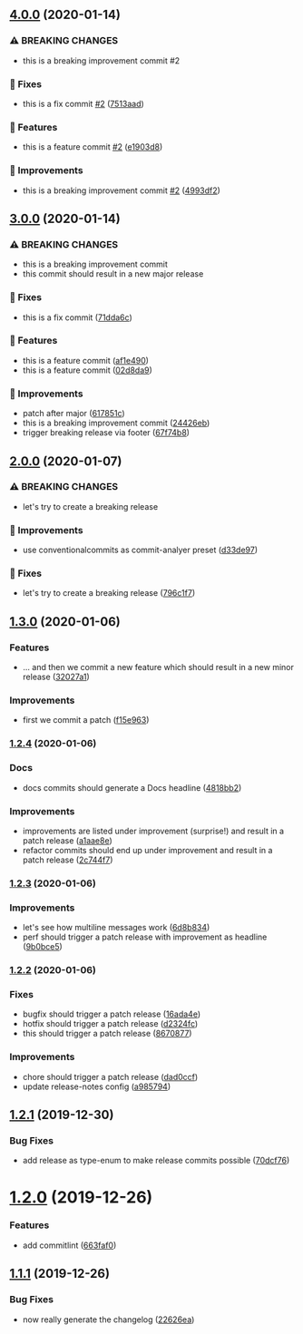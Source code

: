 ## [4.0.0](https://github.com/manuelbieh/semantic-release-playground/compare/v3.0.0...v4.0.0) (2020-01-14)


### ⚠ BREAKING CHANGES

* this is a breaking improvement commit #2

### 🔧 Fixes

* this is a fix commit [#2](https://github.com/manuelbieh/semantic-release-playground/issues/2) ([7513aad](https://github.com/manuelbieh/semantic-release-playground/commit/7513aada1e108515d8205cb516e09cd0f27d47ba))


### 🧩 Features

* this is a feature commit [#2](https://github.com/manuelbieh/semantic-release-playground/issues/2) ([e1903d8](https://github.com/manuelbieh/semantic-release-playground/commit/e1903d8039f90eae859555583786dad4da729be0))


### 💉 Improvements

* this is a breaking improvement commit [#2](https://github.com/manuelbieh/semantic-release-playground/issues/2) ([4993df2](https://github.com/manuelbieh/semantic-release-playground/commit/4993df22a02c35e2b243d1faef8dc2f2055844fe))

## [3.0.0](https://github.com/manuelbieh/semantic-release-playground/compare/v2.0.0...v3.0.0) (2020-01-14)


### ⚠ BREAKING CHANGES

* this is a breaking improvement commit
* this commit should result in a new major release

### 🔧 Fixes

* this is a fix commit ([71dda6c](https://github.com/manuelbieh/semantic-release-playground/commit/71dda6c170c11f3ada0c214e0220b6992a0007f1))


### 🧩 Features

* this is a feature commit ([af1e490](https://github.com/manuelbieh/semantic-release-playground/commit/af1e4904961687c87cf3da7432d8e1f1288b1c67))
* this is a feature commit ([02d8da9](https://github.com/manuelbieh/semantic-release-playground/commit/02d8da90b80560634a837976c34c4e19b86b9ab0))


### 💉 Improvements

* patch after major ([617851c](https://github.com/manuelbieh/semantic-release-playground/commit/617851c7b1f97a9ec35b3a2072aaec215ea7bb7c))
* this is a breaking improvement commit ([24426eb](https://github.com/manuelbieh/semantic-release-playground/commit/24426eb9bb6decf202ae9c2de95d7e4679b39955))
* trigger breaking release via footer ([67f74b8](https://github.com/manuelbieh/semantic-release-playground/commit/67f74b838db2a7986fd27f1801da429319ed90b3))

## [2.0.0](https://github.com/manuelbieh/semantic-release-playground/compare/v1.3.0...v2.0.0) (2020-01-07)


### ⚠ BREAKING CHANGES

* let's try to create a breaking release

### 💉 Improvements

* use conventionalcommits as commit-analyer preset ([d33de97](https://github.com/manuelbieh/semantic-release-playground/commit/d33de97d8cf9c0c0359cd4f931ed5d0e4205e012))


### 🔧 Fixes

* let's try to create a breaking release ([796c1f7](https://github.com/manuelbieh/semantic-release-playground/commit/796c1f78c08d9dbebf98fc184639dd29916e4dcb))

## [1.3.0](https://github.com/manuelbieh/semantic-release-playground/compare/v1.2.4...v1.3.0) (2020-01-06)


### Features

* ... and then we commit a new feature which should result in a new minor release ([32027a1](https://github.com/manuelbieh/semantic-release-playground/commit/32027a15a4552bb12a7b45a773f4e497e00a236f))


### Improvements

* first we commit a patch ([f15e963](https://github.com/manuelbieh/semantic-release-playground/commit/f15e9630194695d30de58bfc0a6595d2f86d7324))

### [1.2.4](https://github.com/manuelbieh/semantic-release-playground/compare/v1.2.3...v1.2.4) (2020-01-06)


### Docs

* docs commits should generate a Docs headline ([4818bb2](https://github.com/manuelbieh/semantic-release-playground/commit/4818bb2a91e819a2beef3590749cadc34f761ba5))


### Improvements

* improvements are listed under improvement (surprise\!) and result in a patch release ([a1aae8e](https://github.com/manuelbieh/semantic-release-playground/commit/a1aae8e6fd652124df91eff1d13febc382d573d8))
* refactor commits should end up under improvement and result in a patch release ([2c744f7](https://github.com/manuelbieh/semantic-release-playground/commit/2c744f7c31240cd921598540b124e39423d4789a))

### [1.2.3](https://github.com/manuelbieh/semantic-release-playground/compare/v1.2.2...v1.2.3) (2020-01-06)


### Improvements

* let's see how multiline messages work ([6d8b834](https://github.com/manuelbieh/semantic-release-playground/commit/6d8b834125a15410ff72dd5016b302799c8ad7dd))
* perf should trigger a patch release with improvement as headline ([9b0bce5](https://github.com/manuelbieh/semantic-release-playground/commit/9b0bce5e70defcfb00218ea927292c14f967fcf7))

### [1.2.2](https://github.com/manuelbieh/semantic-release-playground/compare/v1.2.1...v1.2.2) (2020-01-06)


### Fixes

* bugfix should trigger a patch release ([16ada4e](https://github.com/manuelbieh/semantic-release-playground/commit/16ada4eabfeacb86d952513e668e4ec4a5ddeac3))
* hotfix should trigger a patch release ([d2324fc](https://github.com/manuelbieh/semantic-release-playground/commit/d2324fcf7ac4702abc98417fe396aa4cf013f838))
* this should trigger a patch release ([8670877](https://github.com/manuelbieh/semantic-release-playground/commit/867087761237a37435d3fdfec0f48229229aeca7))


### Improvements

* chore should trigger a patch release ([dad0ccf](https://github.com/manuelbieh/semantic-release-playground/commit/dad0ccfc6e6bd10afeb6d11a60d18cdcc0625d06))
* update release-notes config ([a985794](https://github.com/manuelbieh/semantic-release-playground/commit/a985794d57c00632cacdc758f09fb6987718e9ec))

## [1.2.1](https://github.com/manuelbieh/semrel/compare/v1.2.0...v1.2.1) (2019-12-30)

### Bug Fixes

-   add release as type-enum to make release commits possible ([70dcf76](https://github.com/manuelbieh/semrel/commit/70dcf760862e9dde15fb5c96a433f1a5d23e05a9))

# [1.2.0](https://github.com/manuelbieh/semrel/compare/v1.1.1...v1.2.0) (2019-12-26)

### Features

-   add commitlint ([663faf0](https://github.com/manuelbieh/semrel/commit/663faf039d39a833f2e64cdb8124ed116842268c))

## [1.1.1](https://github.com/manuelbieh/semrel/compare/v1.1.0...v1.1.1) (2019-12-26)

### Bug Fixes

-   now really generate the changelog ([22626ea](https://github.com/manuelbieh/semrel/commit/22626eaecbe650d3f59b9ac5ad3baaae2bbed0fb))
